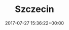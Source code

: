 ---
title:		"Szczecin"
type:		"photos"
mediatype:		"upload"
location:		"TBC"
description:		"TBC"
date:		"2017-07-27 15:36:22+00:00"
album:		"experimental"
filename:		"szczecin.md"
series:		"cycle-tour"
cl_public_id:		"experimental/szczecin"
cl_version:		1520765200
format:		"tiff"
bytes:		2334548
width:		810
height:		1440
colours:
- "#DFDEE2"
- "#099BCA"
- "#58B8DB"
- "#E5E2E5"
- "#133C6B"
- "#045489"
- "#E7DDDD"
- "#061F3E"
- "#284671"
- "#7B95B6"
exposure_mode:		"Auto"
program:		"Aperture-priority AE"
aperture:		"4.0"
focal_length:		"50.0 mm"
iso:		"50"
shutter_speed:		"1/125"
metering:		"Spot"
flash:		"Off, Did not fire"
white_balance:		"As Shot"
colour_temp:		"6050"
has_crop:		"false"
orientation:		"Horizontal (normal)"
camera_model:		"NIKON D800"
lens_info:		"0mm f/0"
artist: "Matt Finucane"
x_resolution:		"300"
y_resolution:		"300"
---